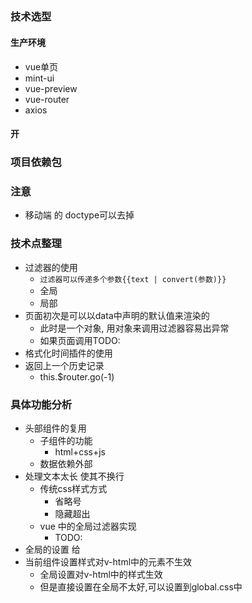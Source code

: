 ##  

### 技术选型



#### 生产环境
* vue单页
* mint-ui
* vue-preview
* vue-router
* axios

#### 开
### 项目依赖包

### 注意

  * 移动端 的 doctype可以去掉


### 技术点整理

* 过滤器的使用
  * `过滤器可以传递多个参数{{text | convert(参数)}}`
  * 全局
  * 局部
* 页面初次是可以以data中声明的默认值来渲染的
  * 此时是一个对象, 用对象来调用过滤器容易出异常
  * 如果页面调用TODO:
* 格式化时间插件的使用
* 返回上一个历史记录
  * this.$router.go(-1)


### 具体功能分析

* 头部组件的复用
  * 子组件的功能
    * html+css+js
  * 数据依赖外部
* 处理文本太长 使其不换行
  * 传统css样式方式
    * 省略号
    * 隐藏超出
  * vue 中的全局过滤器实现
    * TODO:
* 全局的设置 给
* 当前组件设置样式对v-html中的元素不生效
  * 全局设置对v-html中的样式生效
  * 但是直接设置在全局不太好,可以设置到global.css中
